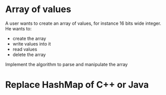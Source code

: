 # Array of values

A user wants to create an array of values, for instance 16 bits wide integer.
He wants to:

- create the array
- write values into it
- read values
- delete the array

Implement the algorithm to parse and manipulate the array

# Replace HashMap of C++ or Java
